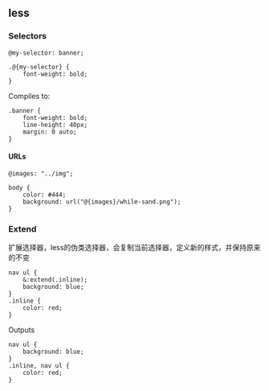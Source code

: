 ## less



### Selectors

```less
@my-selector: banner;

.@{my-selector} {
    font-weight: bold;
}
```

Compiles to:

```less
.banner {
    font-weight: bold;
    line-height: 40px;
    margin: 0 auto;
}
```



#### URLs

```less
@images: "../img";

body {
    color: #444;
    background: url("@{images}/while-sand.png");
}
```



### Extend

扩展选择器，less的伪类选择器，会复制当前选择器，定义新的样式，并保持原来的不变

```less
nav ul {
    &:extend(.inline);
    background: blue;
}
.inline {
    color: red;
}
```

Outputs

```less
nav ul {
    background: blue;
}
.inline, nav ul {
    color: red;
}
```

